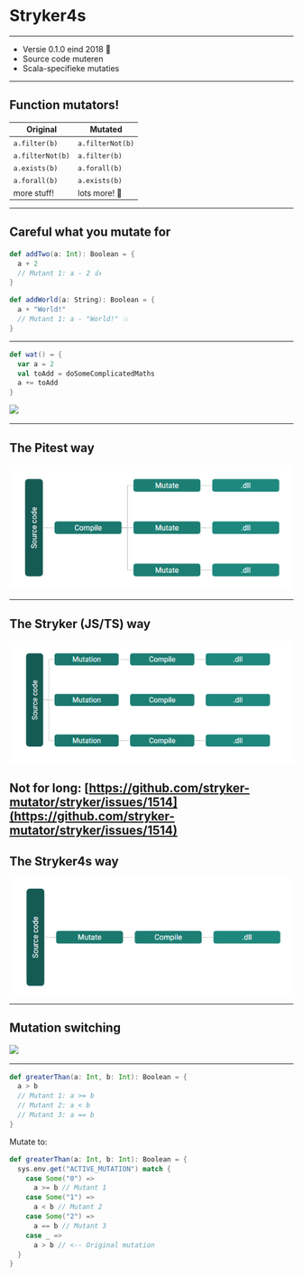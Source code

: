 # Stryker4s

----

- Versie 0.1.0 eind 2018 👶
- Source code muteren
- Scala-specifieke mutaties

----

## Function mutators!

| Original           | Mutated            |
| ------------------ | ------------------ |
| `a.filter(b)`      | `a.filterNot(b)`   |
| `a.filterNot(b)`   | `a.filter(b)`      |
| `a.exists(b)`      | `a.forall(b)`      |
| `a.forall(b)`      | `a.exists(b)`      |
| more stuff!        | lots more! 🎁 |

----

## Careful what you mutate for

```scala
def addTwo(a: Int): Boolean = {
  a + 2
  // Mutant 1: a - 2 👍
}
```


```scala
def addWorld(a: String): Boolean = {
  a + "World!"
  // Mutant 1: a - "World!" 💥
}
```
<!-- .element class="fragment" data-fragment-index="1" -->

----

```scala
def wat() = {
  var a = 2
  val toAdd = doSomeComplicatedMaths
  a += toAdd
}
```

<img src="https://i.imgflip.com/44ekns.jpg" />

<!-- .element class="fragment" data-fragment-index="1" -->

----


## The Pitest way

![alt text](img/byte-code-mutation.png)

----

## The Stryker (JS/TS) way

![alt text](img/source-code-mutation.png)

Not for long: [https://github.com/stryker-mutator/stryker/issues/1514](https://github.com/stryker-mutator/stryker/issues/1514)
----

## The Stryker4s way

![alt text](img/mutation-switching.png)


----

## Mutation switching

<img src="https://i.imgflip.com/44eizk.jpg" />

----

```scala
def greaterThan(a: Int, b: Int): Boolean = {
  a > b
  // Mutant 1: a >= b
  // Mutant 2: a < b
  // Mutant 3: a == b
}
```

Mutate to:

<!-- .element class="fragment" data-fragment-index="1" -->

```scala
def greaterThan(a: Int, b: Int): Boolean = {
  sys.env.get("ACTIVE_MUTATION") match {
    case Some("0") =>
      a >= b // Mutant 1
    case Some("1") =>
      a < b // Mutant 2
    case Some("2") =>
      a == b // Mutant 3
    case _ =>
      a > b // <-- Original mutation 
  }
}
```

<!-- .element class="fragment" data-fragment-index="1" -->
